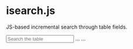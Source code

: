 isearch.js
=======

JS-based incremental search through table fields.

 <script src="jsearch.js"></script>

<input id="FilterInput" placeholder="Search the table" />
<table id="DataTable">
    ...
    <tbody>
       ...
    </tbody>
</table>

<script>
    new iSearch('DataTable', 'FilterInput');
</script>
